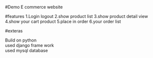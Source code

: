 #Demo E commerce website

#features
1.Login logout
2.show product list
3.show product detail view
4.show your cart product
5.place in order
6.your order list

#exteras
 <p>
  Build on python
  <br>
  used django frame work
  <br>
  used mysql database
  </p>
